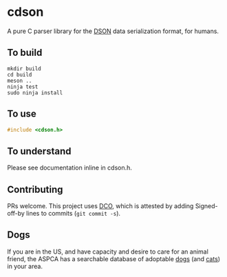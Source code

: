 # cdson

A pure C parser library for the [DSON](https://dogeon.xyz/) data serialization
format, for humans.

## To build

```shell
mkdir build
cd build
meson ..
ninja test
sudo ninja install
```

## To use

```C
#include <cdson.h>
```

## To understand

Please see documentation inline in cdson.h.

## Contributing

PRs welcome.  This project uses [DCO](https://developercertificate.org/),
which is attested by adding Signed-off-by lines to commits (`git commit -s`).

## Dogs

If you are in the US, and have capacity and desire to care for an animal
friend, the ASPCA has a searchable database of adoptable
[dogs](https://www.aspca.org/adopt-pet/adoptable-dogs-your-local-shelter) (and
[cats](https://www.aspca.org/adopt-pet/adoptable-cats-your-local-shelter)) in
your area.
